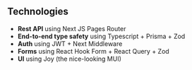 ## Technologies

- **Rest API** using Next JS Pages Router
- **End-to-end type safety** using Typescript + Prisma + Zod
- **Auth** using JWT + Next Middleware
- **Forms** using React Hook Form + React Query + Zod
- **UI** using Joy (the nice-looking MUI)
